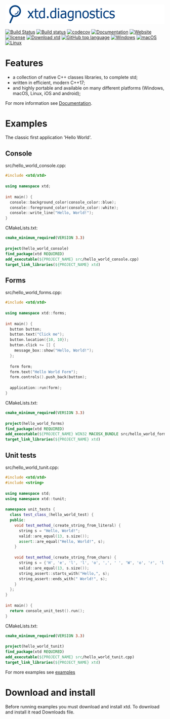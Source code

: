 [![console](docs/pictures/header.png)](https://gammasoft71.wixsite.com/xtd-console)

[![Build Status](https://travis-ci.org/gammasoft71/xtd.svg?branch=master)](https://travis-ci.org/gammasoft71/xtd)
[![Build status](https://ci.appveyor.com/api/projects/status/uqn1xbctwy88eghu?svg=true)](https://ci.appveyor.com/project/gammasoft71/xtd)
[![codecov](https://codecov.io/gh/gammasoft71/xtd/branch/master/graph/badge.svg)](https://codecov.io/gh/gammasoft71/xtd)
[![Documentation](https://codedocs.xyz/gammasoft71/xtd.svg)](https://codedocs.xyz/gammasoft71/xtd/)
[![Website](https://img.shields.io/website-up-down-green-red/http/shields.io.svg?label=xtd-console%20website)](https://gammasoft71.wixsite.com/xtd-console)
[![license](https://img.shields.io/github/license/gammasoft71/xtd.svg)](LICENSE.md)
[![Download xtd](https://img.shields.io/sourceforge/dt/xtdpro.svg)](https://sourceforge.net/projects/xtdpro/files/latest/download)
[![GitHub top language](https://img.shields.io/github/languages/top/gammasoft71/xtd.svg)](README.md)
[![Windows](https://img.shields.io/badge/os-Windows-004080.svg)](README.md)
[![macOS](https://img.shields.io/badge/os-macOS-004080.svg)](README.md)
[![Linux](https://img.shields.io/badge/os-Linux-004080.svg)](README.md)

# Features

* a collection of native C++ classes libraries, to complete std;
* written in efficient, modern C++17;
* and highly portable and available on many different platforms (Windows, macOS, Linux, iOS and android);

For more information see [Documentation](docs/home.md).

# Examples

The classic first application 'Hello World'.

## Console

src/hello_world_console.cpp:

```c++
#include <xtd/xtd>

using namespace xtd;

int main() {
  console::background_color(console_color::blue);
  console::foreground_color(console_color::white);
  console::write_line("Hello, World!");
}
```

CMakeLists.txt:

```cmake
cmake_minimum_required(VERSION 3.3)

project(hello_world_console)
find_package(xtd REQUIRED)
add_executable(${PROJECT_NAME} src/hello_world_console.cpp)
target_link_libraries(${PROJECT_NAME} xtd)
```

## Forms

src/hello_world_forms.cpp:

```c++
#include <xtd/xtd>

using namespace xtd::forms;

int main() {
  button button;
  button.text("Click me");
  button.location({10, 10});
  button.click += [] {
    message_box::show("Hello, World!");
  };
  
  form form;
  form.text("Hello World Form");
  form.controls().push_back(button);
  
  application::run(form);
}
```

CMakeLists.txt:

```cmake
cmake_minimum_required(VERSION 3.3)

project(hello_world_forms)
find_package(xtd REQUIRED)
add_executable(${PROJECT_NAME} WIN32 MACOSX_BUNDLE src/hello_world_forms.cpp)
target_link_libraries(${PROJECT_NAME} xtd)
```

## Unit tests

src/hello_world_tunit.cpp:

```c++
#include <xtd/xtd>
#include <string>

using namespace std;
using namespace xtd::tunit;

namespace unit_tests {
  class test_class_(hello_world_test) {
  public:
    void test_method_(create_string_from_literal) {
      string s = "Hello, World!";
      valid::are_equal(13, s.size());
      assert::are_equal("Hello, World!", s);
    }
    
    void test_method_(create_string_from_chars) {
      string s = {'H', 'e', 'l', 'l', 'o', ',', ' ', 'W', 'o', 'r', 'l', 'd', '!'};
      valid::are_equal(13, s.size());
      string_assert::starts_with("Hello,", s);
      string_assert::ends_with(" World!", s);
    }
  };
}

int main() {
  return console_unit_test().run();
}
```

CMakeLists.txt:

```cmake
cmake_minimum_required(VERSION 3.3)

project(hello_world_tunit)
find_package(xtd REQUIRED)
add_executable(${PROJECT_NAME} src/hello_world_tunit.cpp)
target_link_libraries(${PROJECT_NAME} xtd)
```

For more examples see [examples](examples/README.md)

# Download and install

Before running examples you must download and install xtd. To download and install it read Downloads file.

